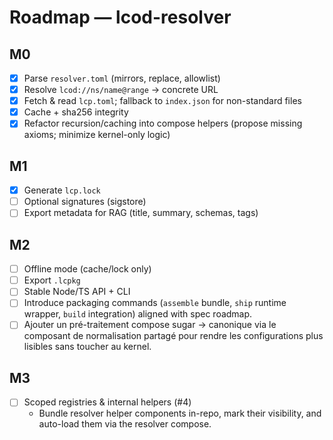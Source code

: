 # Roadmap — lcod-resolver

## M0
- [x] Parse `resolver.toml` (mirrors, replace, allowlist)
- [x] Resolve `lcod://ns/name@range` → concrete URL
- [x] Fetch & read `lcp.toml`; fallback to `index.json` for non-standard files
- [x] Cache + sha256 integrity
- [x] Refactor recursion/caching into compose helpers (propose missing axioms; minimize kernel-only logic)

## M1
- [x] Generate `lcp.lock`
- [ ] Optional signatures (sigstore)
- [ ] Export metadata for RAG (title, summary, schemas, tags)

## M2
- [ ] Offline mode (cache/lock only)
- [ ] Export `.lcpkg`
- [ ] Stable Node/TS API + CLI
- [ ] Introduce packaging commands (`assemble` bundle, `ship` runtime wrapper, `build` integration) aligned with spec roadmap.
- [ ] Ajouter un pré-traitement compose sugar → canonique via le composant de normalisation partagé pour rendre les configurations plus lisibles sans toucher au kernel.

## M3
- [ ] Scoped registries & internal helpers (#4)
  - Bundle resolver helper components in-repo, mark their visibility, and auto-load them via the resolver compose.
